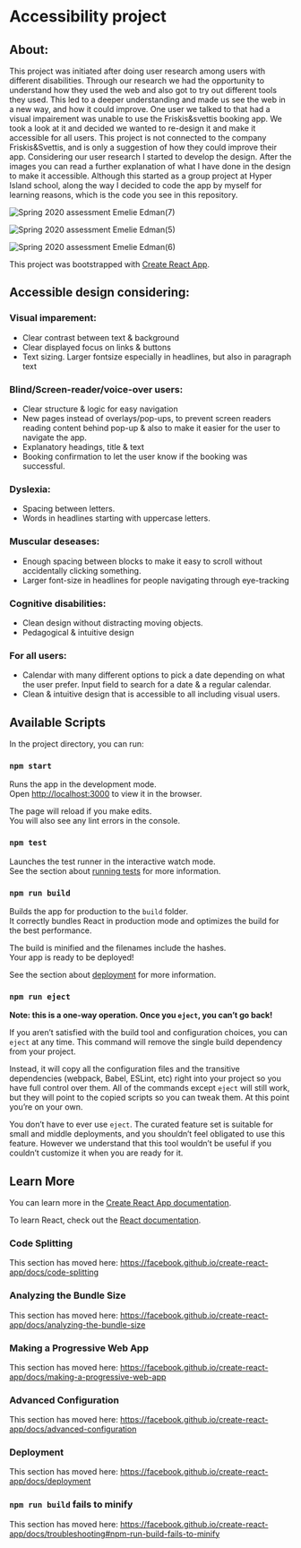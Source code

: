 # Accessibility project

## About:
This project was initiated after doing user research among users with different disabilities. Through our research we had the opportunity to understand how they used the web and also got to try out different tools they used. This led to a deeper understanding and made us see the web in a new way, and how it could improve. One user we talked to that had a visual impairement was unable to use the Friskis&svettis booking app. We took a look at it and decided we wanted to re-design it and make it accessible for all users. This project is not connected to the company Friskis&Svettis, and is only a suggestion of how they could improve their app. Considering our user research I started to develop the design. After the images you can read a further explanation of what I have done in the design to make it accessible. Although this started as a group project at Hyper Island school, along the way I decided to code the app by myself for learning reasons, which is the code you see in this repository. 


![Spring 2020 assessment Emelie Edman(7)](https://user-images.githubusercontent.com/55784269/87698613-01f2d480-c794-11ea-8cb7-e4dc46cbbc5c.png)

![Spring 2020 assessment Emelie Edman(5)](https://user-images.githubusercontent.com/55784269/87698315-927ce500-c793-11ea-8f01-d3866360aedb.png)

![Spring 2020 assessment Emelie Edman(6)](https://user-images.githubusercontent.com/55784269/87698321-9577d580-c793-11ea-8b27-86a9fcde8a76.png)


This project was bootstrapped with [Create React App](https://github.com/facebook/create-react-app).

## Accessible design considering:

### Visual imparement:
- Clear contrast between text & background
- Clear displayed focus on links & buttons
- Text sizing. Larger fontsize especially in headlines, but also in paragraph text

### Blind/Screen-reader/voice-over users:
- Clear structure & logic for easy navigation 
- New pages instead of overlays/pop-ups, to prevent
screen readers reading content behind pop-up  & also to make it
easier for the user to navigate the app.
- Explanatory headings, title & text 
- Booking confirmation to let the user know if the booking was successful.

### Dyslexia:
- Spacing between letters.
- Words in headlines starting with uppercase letters.

### Muscular deseases:
- Enough spacing between blocks to make it easy to scroll without accidentally
clicking something.
- Larger font-size in headlines for people navigating through eye-tracking

### Cognitive disabilities:
- Clean design without distracting moving objects.
- Pedagogical & intuitive design

### For all users:
- Calendar with many different options to pick a date depending
on what the user prefer. Input field to search for a date & a regular calendar.
- Clean & intuitive design that is accessible to all including visual users.

## Available Scripts

In the project directory, you can run:

### `npm start`

Runs the app in the development mode.<br />
Open [http://localhost:3000](http://localhost:3000) to view it in the browser.

The page will reload if you make edits.<br />
You will also see any lint errors in the console.

### `npm test`

Launches the test runner in the interactive watch mode.<br />
See the section about [running tests](https://facebook.github.io/create-react-app/docs/running-tests) for more information.

### `npm run build`

Builds the app for production to the `build` folder.<br />
It correctly bundles React in production mode and optimizes the build for the best performance.

The build is minified and the filenames include the hashes.<br />
Your app is ready to be deployed!

See the section about [deployment](https://facebook.github.io/create-react-app/docs/deployment) for more information.

### `npm run eject`

**Note: this is a one-way operation. Once you `eject`, you can’t go back!**

If you aren’t satisfied with the build tool and configuration choices, you can `eject` at any time. This command will remove the single build dependency from your project.

Instead, it will copy all the configuration files and the transitive dependencies (webpack, Babel, ESLint, etc) right into your project so you have full control over them. All of the commands except `eject` will still work, but they will point to the copied scripts so you can tweak them. At this point you’re on your own.

You don’t have to ever use `eject`. The curated feature set is suitable for small and middle deployments, and you shouldn’t feel obligated to use this feature. However we understand that this tool wouldn’t be useful if you couldn’t customize it when you are ready for it.

## Learn More

You can learn more in the [Create React App documentation](https://facebook.github.io/create-react-app/docs/getting-started).

To learn React, check out the [React documentation](https://reactjs.org/).

### Code Splitting

This section has moved here: https://facebook.github.io/create-react-app/docs/code-splitting

### Analyzing the Bundle Size

This section has moved here: https://facebook.github.io/create-react-app/docs/analyzing-the-bundle-size

### Making a Progressive Web App

This section has moved here: https://facebook.github.io/create-react-app/docs/making-a-progressive-web-app

### Advanced Configuration

This section has moved here: https://facebook.github.io/create-react-app/docs/advanced-configuration

### Deployment

This section has moved here: https://facebook.github.io/create-react-app/docs/deployment

### `npm run build` fails to minify

This section has moved here: https://facebook.github.io/create-react-app/docs/troubleshooting#npm-run-build-fails-to-minify

